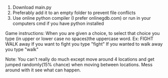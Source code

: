 1. Download main.py
2. Preferably add it to an empty folder to prevent file conflicts
3. Use online python compiler (I prefer onlinegdb.com) or run in your computers cmd if you have python installed

Game instructions:
When you are given a choice, to select that choice you type (in upper or lower case no spaces)the uppercase word.
Ex:
FIGHT
WALK away
If you want to fight you type "fight"
If you wanted to walk away you type "walk"

Note:
You can't really do much except move around 4 locations and get jumped randomly(15% chance) when moving between locations. Mess around with it see what can happen. 
